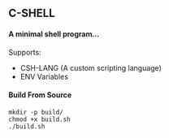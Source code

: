 ## C-SHELL

#### A minimal shell program...


Supports:
- CSH-LANG (A custom scripting language)
- ENV Variables


#### Build From Source

```
mkdir -p build/
chmod +x build.sh
./build.sh
```

